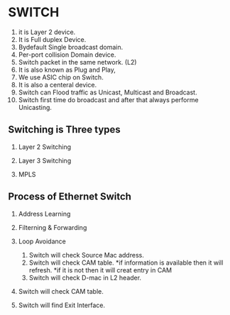 #  SWITCH

1. it is Layer 2 device.
2. It is Full duplex Device.
3. Bydefault Single broadcast domain.
4.  Per-port collision Domain device.
5. Switch packet in the same network. (L2)
6. It is also known as Plug and Play,
7. We use ASIC chip on Switch.
8. It is also a centeral device.
9.  Switch can Flood traffic as Unicast, Multicast and Broadcast.
10. Switch first time do broadcast and after that always performe Unicasting.

## Switching is Three types

1. Layer 2 Switching

2. Layer 3 Switching

3. MPLS

## Process of Ethernet Switch

1. Address Learning
2. Filterning & Forwarding
3. Loop Avoidance
   1. Switch will check Source Mac address.
   2. Switch will check CAM table.
      *if information is available then it will refresh.
      *if it is not then it will creat entry in CAM
   3. Switch will check D-mac in L2 header.

4. Switch will check CAM table.
 5. Switch will find Exit Interface.